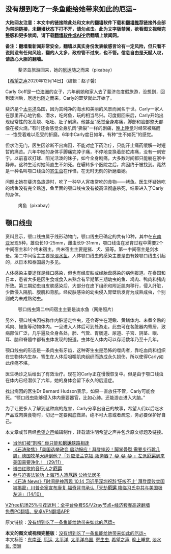  <h2>没有想到吃了一条鱼能给她带来如此的厄运~</h2> <p class="notice"><b>大陆网友注意：本文中的链接除此处和文末的<a href="https://github.com/bannedbook/fanqiang" >翻墙</a>软件下载和<a href="https://github.com/killgcd/justmysocks/blob/master/README.md">翻墙推荐</a>链接外全部为禁网链接，未翻墙状态下打不开，请勿点击。此为文字版禁闻，欲看图文视频完整版和更多禁闻，请下载<a href="https://github.com/bannedbook/fanqiang">翻墙软件或APP</a>后翻墙上禁闻网。</p><p>备注：翻墙看新闻非常安全，翻墙以真实身份发表敏感言论有一定风险，但只看不说则没有任何风险，翻的人太多，政府管不过来，也不管。信息自由是天赋人权，请放心大胆的翻墙。</b></p>  <div class="entry"> <figure><figcaption>斐济岛旅游回来，她的<a href="https://www.bannedbook.org/bnews/tag/%E5%8E%84%E8%BF%90/" class="st_tag internal_tag" rel="tag" title="标签 厄运 下的日志">厄运</a>随之而来（pixabay）</figcaption></figure> <p>【<span class='wp_keywordlink_affiliate'><a href="https://www.soundofhope.org" title="希望之声" target="_blank">希望之声</a></span>2020年12月14日】（编辑：赵子馨）</p> <p>Carly Goff是一位<a href="https://www.bannedbook.org/bnews/tag/%e6%be%b3%e6%b4%b2/" class="st_tag internal_tag" rel="tag" title="标签 澳洲 下的日志">澳洲</a>的女子，六年前她和家人去了斐济岛度假旅游，没想到，回到澳洲后，厄运也随之而来，Carly的噩梦就此开始了。</p> <p>斐济是个<a href="https://www.bannedbook.org/bnews/tag/%e5%a4%aa%e5%b9%b3%e6%b4%8b/" class="st_tag internal_tag" rel="tag" title="标签 太平洋 下的日志">太平洋</a>岛国，因为其纯净的海水和美丽的风景而闻名于世。Carly一家人在那里开心地钓鱼、潜水，吃烤鱼，玩的相当尽兴。可度假回来后，Carly开始出现经常性的发高烧、呕吐、肚子剧痛。他甚至“感觉全身疼痛，脚部和脸部整天都像在被火烧。”有时还会感觉全身肌肉“撕裂”一样的剧痛，<a href="https://www.bannedbook.org/bnews/tag/%e6%99%9a%e4%b8%8a%e7%9d%a1%e8%a7%89/" class="st_tag internal_tag" rel="tag" title="标签 晚上睡觉 下的日志">晚上睡觉</a>时经常被痛醒······饱受着难以忍受的折磨。6年中Carly度日如年，有种“生不如死”的感觉。</p>  <p>但求治无门，医生因诊断不出病因，不能对症下药治疗，只能开止痛药缓解一时短暂的痛苦。六年中她的身体手脚痛完脖子痛，不停地变换着部位疼痛，没有一刻安宁。以前喜欢打球、阳光活泼的妹子，如今全身剧痛，大多数时间都只能躺在家中静养。这种生活对她简直生不如死。在辗转多个医院之后，病因终于被找到。竟然是一种名叫颚口线虫的<a href="https://www.bannedbook.org/bnews/tag/%e5%af%84%e7%94%9f%e8%99%ab/" class="st_tag internal_tag" rel="tag" title="标签 寄生虫 下的日志">寄生虫</a>在作怪，在无时无刻的折磨着她。</p> <p>问题出她在斐济岛旅游时，吃了一种华人宵夜常吃的食物——烤鱼。医生怀疑她吃的烤鱼没有完全熟透，鱼里面的颚口线虫没有被高温彻底杀死，结果进入了Carly的身体。</p> <figure><figcaption>烤鱼（pixabay）</figcaption></figure> <h2><strong>颚口线虫</strong></h2> <p>资料显示，颚口线虫属于线形动物门，颚口线虫已确定的共有10种，其中在<a href="https://www.bannedbook.org/bnews/tag/%e4%b8%9c%e5%8d%97%e4%ba%9a/" class="st_tag internal_tag" rel="tag" title="标签 东南亚 下的日志">东南亚</a>发现5种，雄虫长10-25mm，雌虫长9-31mm，颚口线虫在发育过程中需要2个中间宿主和1个终末宿主。终末宿主主要是猪、犬、猫等。第一中间宿主是剑水蚤。第二中间宿主主要是<a href="https://www.bannedbook.org/bnews/tag/%E6%B7%A1%E6%B0%B4%E9%B1%BC/" class="st_tag internal_tag" rel="tag" title="标签 淡水鱼 下的日志">淡水鱼</a>。人体颚口线虫的感染主要是由有棘颚口线虫引起的，以日本和泰国最为多见。</p>  <p>人体感染主要途径是经口感染，但也有经皮肤或经胎盘感染的病例报道。在泰国和日本，患者大多是因生食或食入未熟含有早期第三期幼虫的鱼、鸡肉、鸭肉和猪肉所致。第三期幼虫自皮肤感染后，大部分在皮下组织和附近肌肉移行，侵入肝脏，少数侵入隔肌、腹肌和背肌。经皮肤感染的幼虫侵入胃壁后发育为成熟成虫，个别则成为未成熟幼虫。</p> <figure><figcaption>颚口线虫第二中间宿主主要是淡水鱼（网络照片）</figcaption></figure> <p>另外，颚口线虫因被称作内脏游走性虫，还会寄生在泥鳅、黄鳝体内、未煮全熟的鸡肉、鳗鱼等动物体内。一旦进入人体后可到处游走。此虫可在各脏器内寄居，致病部位广泛，几乎遍及全身各处，肺、气管、胃肠道、尿道、子宫、阴茎、眼、耳、脑和脊髓中都有虫体发现的报道。虫体在人体内可以存活数年乃至十几年。</p> <p>颚口线虫的形态是一条肉虫有牙齿，这种寄生虫是恐怖的噬肉者，靠吃血肉和组织在生物体内生存。寄生在人体后咀嚼肌肉组织而造成永久损伤，所以使得Carly如此疼痛不堪。</p>  <p>医生确诊之后给出了有效治疗。现在的Carly正在慢慢恢复中。但是由于颚口线虫在体内已经潜伏了六年，她的身体会留下永久的后遗症。</p> <p>找出病因的医生Dr Bernard Hudson表示，如果一直放任不管，Carly可能会死。“颚口线虫能够侵入体内重要器官，比如心肺。还能游走进入大脑。”</p> <p>为了让更多人了解到这种病的危害，Carly分享出自己的故事，希望人们以后吃水产品或肉类食物时，切记一定要彻底做熟，绝不可大意或者疏忽，务必要保护好自己。</p>  <p>本文章或节目经<a href="https://www.bannedbook.org/bnews/tag/%e5%b8%8c%e6%9c%9b%e4%b9%8b%e5%a3%b0/" class="st_tag internal_tag" rel="tag" title="标签 希望之声 下的日志">希望之声</a>编辑制作，转载请注明希望之声并包含原文标题及链接。</p> <ul class='op-related-articles' title='相关阅读'> <li><a href='https://www.bannedbook.org/bnews/ssgc/20201201/1440331.html' target='_blank'>当他们被“割喉” 你只能和<b>厄运</b>狭路相逢</a></li> <li><a href='https://www.bannedbook.org/bnews/bannedvideo/20201130/1439479.html' target='_blank'>《石涛聚焦》「美国选举政变 启动报应！拜登摔跤！脚掌骨裂 需要步行靴几周」德国牧羊犬绊倒他？「对应法兰克福-服务器？ 😂 😂 😂 」左派<b>厄运</b>到来 美国需要净化！（29/11）</a></li> <li><a href='https://www.bannedbook.org/bnews/lishi/20201026/1420263.html' target='_blank'>谱曲红歌的音乐人之<b>厄运</b></a></li> <li><a href='https://www.bannedbook.org/bnews/ssgc/20201021/1417694.html' target='_blank'>参与迫害法轮功 上海75人遭<b>厄运</b> 公检法居多</a></li> <li><a href='https://www.bannedbook.org/bnews/bannedvideo/20201015/1414131.html' target='_blank'>《石涛 News》「时间是神再现 10.14 习近平深圳祝辞‘狂咳不止’ 拜登腐败卖国被揭密」川普全家宣布康复 福奇背书承认「天劫<b>厄运</b> 降临习氏中共与美国极左派」（14/10）</a></li> </ul> <p class="texttj"> <a href="https://www.bannedbook.org/forum23/topic22702.html" target="_blank">V2free机场25%引荐返利：全平台免费SS/V2ray节点+经济套餐高速翻墙</a><br/> <a href="https://github.com/bannedbook/fanqiang/wiki/%E7%A6%81%E9%97%BB%E7%BD%91%E5%AE%89%E5%8D%93%E7%BF%BB%E5%A2%99%E6%96%B0%E9%97%BBAPP" target="_blank">免费PC翻墙、安卓VPN翻墙APP</a></p><p>原文链接：<a class="src_link"  href="https://www.soundofhope.org/post/453289" target="_blank">没有想到吃了一条鱼能给她带来如此的厄运~</a></p><a name='sharetosocial'></a>       <div><b>本文的图文或视频完整版</b>：<a href='https://www.bannedbook.org/bnews/comments/20201215/1447955.html'>没有想到吃了一条鱼能给她带来如此的厄运~</a></div>  </div><!--END ENTRY--> <div class="postfooter"> <div>本文标签：<a href="https://www.bannedbook.org/bnews/tag/%e4%b8%9c%e5%8d%97%e4%ba%9a/" rel="tag">东南亚</a>, <a href="https://www.bannedbook.org/bnews/tag/%E5%8E%84%E8%BF%90/" rel="tag">厄运</a>, <a href="https://www.bannedbook.org/bnews/tag/%e5%a4%aa%e5%b9%b3%e6%b4%8b/" rel="tag">太平洋</a>, <a href="https://www.bannedbook.org/bnews/tag/%e5%a4%aa%e5%b9%b3%e6%b4%8b%e5%b2%9b%e5%9b%bd/" rel="tag">太平洋岛国</a>, <a href="https://www.bannedbook.org/bnews/tag/%e5%af%84%e7%94%9f%e8%99%ab/" rel="tag">寄生虫</a>, <a href="https://www.bannedbook.org/bnews/tag/%e5%b8%8c%e6%9c%9b%e4%b9%8b%e5%a3%b0/" rel="tag">希望之声</a>, <a href="https://www.bannedbook.org/bnews/tag/%e6%99%9a%e4%b8%8a%e7%9d%a1%e8%a7%89/" rel="tag">晚上睡觉</a>, <a href="https://www.bannedbook.org/bnews/tag/%E6%B7%A1%E6%B0%B4%E9%B1%BC/" rel="tag">淡水鱼</a>, <a href="https://www.bannedbook.org/bnews/tag/%e6%be%b3%e6%b4%b2/" rel="tag">澳洲</a></div>  </div><!--END POSTFOOTER--> 